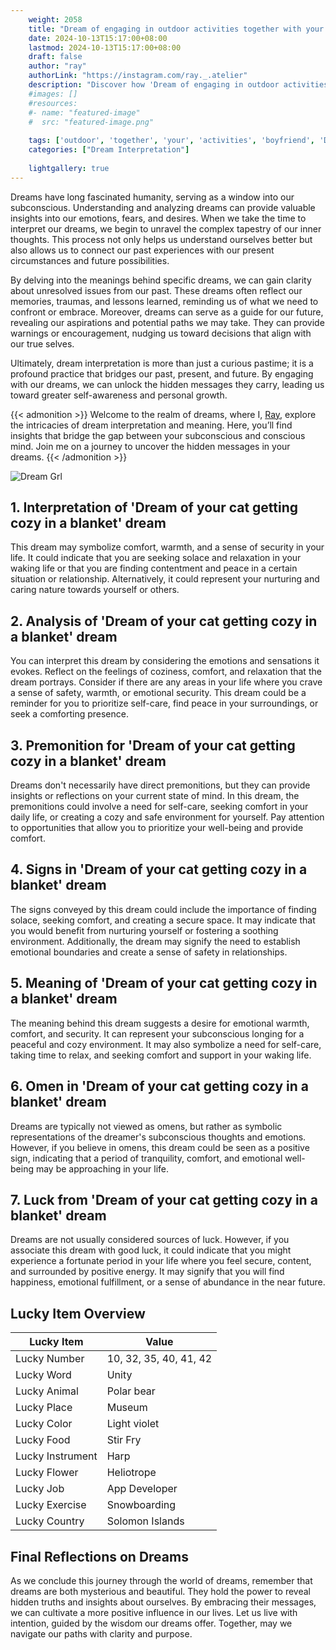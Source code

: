```yaml
---
    weight: 2058
    title: "Dream of engaging in outdoor activities together with your boyfriend"  # Assuming 'title' column exists
    date: 2024-10-13T15:17:00+08:00
    lastmod: 2024-10-13T15:17:00+08:00
    draft: false
    author: "ray"
    authorLink: "https://instagram.com/ray._.atelier"
    description: "Discover how 'Dream of engaging in outdoor activities together with your boyfriend' can interpret your future and uncover its significant meanings in your life."
    #images: []
    #resources:
    #- name: "featured-image"
    #  src: "featured-image.png"
    
    tags: ['outdoor', 'together', 'your', 'activities', 'boyfriend', 'Dream', 'engaging', 'in', 'of', 'with']
    categories: ["Dream Interpretation"]
    
    lightgallery: true
---
```

    
Dreams have long fascinated humanity, serving as a window into our subconscious. Understanding and analyzing dreams can provide valuable insights into our emotions, fears, and desires. When we take the time to interpret our dreams, we begin to unravel the complex tapestry of our inner thoughts. This process not only helps us understand ourselves better but also allows us to connect our past experiences with our present circumstances and future possibilities.

By delving into the meanings behind specific dreams, we can gain clarity about unresolved issues from our past. These dreams often reflect our memories, traumas, and lessons learned, reminding us of what we need to confront or embrace. Moreover, dreams can serve as a guide for our future, revealing our aspirations and potential paths we may take. They can provide warnings or encouragement, nudging us toward decisions that align with our true selves.

Ultimately, dream interpretation is more than just a curious pastime; it is a profound practice that bridges our past, present, and future. By engaging with our dreams, we can unlock the hidden messages they carry, leading us toward greater self-awareness and personal growth.

{{< admonition >}}
Welcome to the realm of dreams, where I, [Ray](https://instagram.com/ray._.atelier), explore the intricacies of dream interpretation and meaning. Here, you’ll find insights that bridge the gap between your subconscious and conscious mind. Join me on a journey to uncover the hidden messages in your dreams.
{{< /admonition >}}

![Dream Grl](https://cdn.pixabay.com/photo/2017/11/02/03/35/gothic-2910057_1280.jpg "Dream Grl")

## 1. Interpretation of 'Dream of your cat getting cozy in a blanket' dream

This dream may symbolize comfort, warmth, and a sense of security in your life. It could indicate that you are seeking solace and relaxation in your waking life or that you are finding contentment and peace in a certain situation or relationship. Alternatively, it could represent your nurturing and caring nature towards yourself or others.

## 2. Analysis of 'Dream of your cat getting cozy in a blanket' dream

You can interpret this dream by considering the emotions and sensations it evokes. Reflect on the feelings of coziness, comfort, and relaxation that the dream portrays. Consider if there are any areas in your life where you crave a sense of safety, warmth, or emotional security. This dream could be a reminder for you to prioritize self-care, find peace in your surroundings, or seek a comforting presence.

## 3. Premonition for 'Dream of your cat getting cozy in a blanket' dream

Dreams don't necessarily have direct premonitions, but they can provide insights or reflections on your current state of mind. In this dream, the premonitions could involve a need for self-care, seeking comfort in your daily life, or creating a cozy and safe environment for yourself. Pay attention to opportunities that allow you to prioritize your well-being and provide comfort.

## 4. Signs in 'Dream of your cat getting cozy in a blanket' dream

The signs conveyed by this dream could include the importance of finding solace, seeking comfort, and creating a secure space. It may indicate that you would benefit from nurturing yourself or fostering a soothing environment. Additionally, the dream may signify the need to establish emotional boundaries and create a sense of safety in relationships.

## 5. Meaning of 'Dream of your cat getting cozy in a blanket' dream

The meaning behind this dream suggests a desire for emotional warmth, comfort, and security. It can represent your subconscious longing for a peaceful and cozy environment. It may also symbolize a need for self-care, taking time to relax, and seeking comfort and support in your waking life.

## 6. Omen in 'Dream of your cat getting cozy in a blanket' dream

Dreams are typically not viewed as omens, but rather as symbolic representations of the dreamer's subconscious thoughts and emotions. However, if you believe in omens, this dream could be seen as a positive sign, indicating that a period of tranquility, comfort, and emotional well-being may be approaching in your life.

## 7. Luck from 'Dream of your cat getting cozy in a blanket' dream

Dreams are not usually considered sources of luck. However, if you associate this dream with good luck, it could indicate that you might experience a fortunate period in your life where you feel secure, content, and surrounded by positive energy. It may signify that you will find happiness, emotional fulfillment, or a sense of abundance in the near future.

## Lucky Item Overview
| Lucky Item          | Value              |
|---------------|--------------------|
| Lucky Number        | 10, 32, 35, 40, 41, 42  |
| Lucky Word          | Unity |
| Lucky Animal        | Polar bear |
| Lucky Place         | Museum     |
| Lucky Color         | Light violet     |
| Lucky Food          | Stir Fry      |
| Lucky Instrument    | Harp |
| Lucky Flower        | Heliotrope    |
| Lucky Job           | App Developer       |
| Lucky Exercise      | Snowboarding  |
| Lucky Country       | Solomon Islands    |


##  Final Reflections on Dreams

As we conclude this journey through the world of dreams, remember that dreams are both mysterious and beautiful. They hold the power to reveal hidden truths and insights about ourselves. By embracing their messages, we can cultivate a more positive influence in our lives. Let us live with intention, guided by the wisdom our dreams offer. Together, may we navigate our paths with clarity and purpose.
